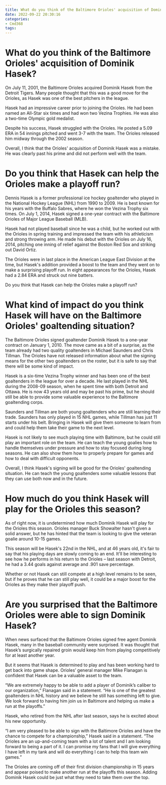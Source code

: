 ```yaml
---
title: What do you think of the Baltimore Orioles' acquisition of Dominik Hasek
date: 2022-09-22 20:30:16
categories:
- Cmd368
tags:
---
```



#  What do you think of the Baltimore Orioles' acquisition of Dominik Hasek?

On July 11, 2001, the Baltimore Orioles acquired Dominik Hasek from the Detroit Tigers. Many people thought that this was a good move for the Orioles, as Hasek was one of the best pitchers in the league.

Hasek had an impressive career prior to joining the Orioles. He had been named an All-Star six times and had won two Vezina Trophies. He was also a two-time Olympic gold medalist.

Despite his success, Hasek struggled with the Orioles. He posted a 5.09 ERA in 54 innings pitched and went 3-7 with the team. The Orioles released him midway through the 2002 season.

Overall, I think that the Orioles' acquisition of Dominik Hasek was a mistake. He was clearly past his prime and did not perform well with the team.

#  Do you think that Hasek can help the Orioles make a playoff run?

Dennis Hasek is a former professional ice hockey goaltender who played in the National Hockey League (NHL) from 1990 to 2009. He is best known for his years with the Buffalo Sabres, where he won the Vezina Trophy six times. On July 1, 2014, Hasek signed a one-year contract with the Baltimore Orioles of Major League Baseball (MLB).

Hasek had not played baseball since he was a child, but he worked out with the Orioles in spring training and impressed the team with his athleticism and strong throwing arm. He made his debut with the Orioles on July 16, 2014, pitching one inning of relief against the Boston Red Sox and striking out David Ortiz.

The Orioles were in last place in the American League East Division at the time, but Hasek's addition provided a boost to the team and they went on to make a surprising playoff run. In eight appearances for the Orioles, Hasek had a 2.84 ERA and struck out nine batters.

Do you think that Hasek can help the Orioles make a playoff run?

#  What kind of impact do you think Hasek will have on the Baltimore Orioles' goaltending situation?

The Baltimore Orioles signed goaltender Dominik Hasek to a one-year contract on January 1, 2010. The move came as a bit of a surprise, as the team already had two quality goaltenders in Michael Saunders and Chris Tillman. The Orioles have not released information about what the signing means for the other two goaltenders on the roster, but it is safe to say that there will be some kind of impact.

Hasek is a six-time Vezina Trophy winner and has been one of the best goaltenders in the league for over a decade. He last played in the NHL during the 2008-09 season, when he spent time with both Detroit and Ottawa. He is now 43 years old and may be past his prime, but he should still be able to provide some valuable experience to the Baltimore goaltending corps.

Saunders and Tillman are both young goaltenders who are still learning their trade. Saunders has only played in 15 NHL games, while Tillman has just 11 starts under his belt. Bringing in Hasek will give them someone to learn from and could help them take their game to the next level.

Hasek is not likely to see much playing time with Baltimore, but he could still play an important role on the team. He can teach the young goalies how to handle themselves under pressure and how to stay focused during long seasons. He can also show them how to properly prepare for games and how to deal with difficult opponents.

Overall, I think Hasek's signing will be good for the Orioles' goaltending situation. He can teach the young goaltenders some valuable lessons that they can use both now and in the future.

#  How much do you think Hasek will play for the Orioles this season?

As of right now, it is undetermined how much Dominik Hasek will play for the Orioles this season. Orioles manager Buck Showalter hasn't given a solid answer, but he has hinted that the team is looking to give the veteran goalie around 10-15 games.

This season will be Hasek's 22nd in the NHL, and at 46 years old, it's fair to say that his playing days are slowly coming to an end. It'll be interesting to see how he performs in his return to the Orioles – last season with Detroit, he had a 3.44 goals against average and .901 save percentage.

Whether or not Hasek can still compete at a high level remains to be seen, but if he proves that he can still play well, it could be a major boost for the Orioles as they make their playoff push.

#  Are you surprised that the Baltimore Orioles were able to sign Dominik Hasek?

When news surfaced that the Baltimore Orioles signed free agent Dominik Hasek, many in the baseball community were surprised. It was thought that Hasek’s surgically repaired groin would keep him from playing competitively for at least another year.

But it seems that Hasek is determined to play and has been working hard to get back into game shape. Orioles’ general manager Mike Flanagan is confident that Hasek can be a valuable asset to the team.

“We are extremely happy to be able to add a player of Dominik’s caliber to our organization,” Flanagan said in a statement. “He is one of the greatest goaltenders in NHL history and we believe he still has something left to give. We look forward to having him join us in Baltimore and helping us make a run at the playoffs.”

Hasek, who retired from the NHL after last season, says he is excited about his new opportunity.

“I am very pleased to be able to sign with the Baltimore Orioles and have the chance to compete for a championship,” Hasek said in a statement. “The Orioles are an up-and-coming team with a lot of talent and I am looking forward to being a part of it. I can promise my fans that I will give everything I have left in my tank and will do everything I can to help this team win games.”

The Orioles are coming off of their first division championship in 15 years and appear poised to make another run at the playoffs this season. Adding Dominik Hasek could be just what they need to take them over the top.